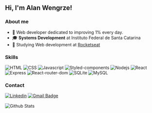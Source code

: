 ## Hi, I'm Alan Wengrze!
  ### About me
  - 🧠 Web developer dedicated to improving 1% every day.
  - 🎓 **Systems Development** at Instituto Federal de Santa Catarina
  - 📖 Studying Web development at [Rocketseat](https://www.rocketseat.com.br)
  ### Skills
  
   ![HTML](https://img.shields.io/badge/HTML-20232A?style=for-the-badge&logo=html5&logoColor=E34F26)
   ![CSS](https://img.shields.io/badge/CSS-20232A?&style=for-the-badge&logo=css3&logoColor=1572B6)
   ![Javascript](https://img.shields.io/badge/JavaScript-20232A?style=for-the-badge&logo=javascript&logoColor=F7DF1E)
   ![Styled-components](https://img.shields.io/badge/styled--components-20232A?style=for-the-badge&logo=styled-components&logoColor=DB7093)
   ![Nodejs](https://img.shields.io/badge/Node.js-20232A?style=for-the-badge&logo=node.js&logoColor=43853D)
   ![React](https://img.shields.io/badge/React-20232A?style=for-the-badge&logo=react&logoColor=61DAFB)
   ![Express](https://img.shields.io/badge/Express.js-20232A?style=for-the-badge)
   ![React-router-dom](https://img.shields.io/badge/React_Router-20232A?style=for-the-badge&logo=react-router&logoColor=CA4245)
   ![SQLite](https://img.shields.io/badge/SQLite-20232A?style=for-the-badge&logo=sqlite&logoColor=07405E)
   ![MySQL](https://img.shields.io/badge/MySQL-20232A?style=for-the-badge&logo=mysql&logoColor=white)

  ### Contact 
  [![Linkedin](https://img.shields.io/badge/-alanwengrze-blue?style=flat-square&logo=Linkedin&logoColor=white&link=https://www.linkedin.com/in/alanwengrze/)](https://www.linkedin.com/in/alanwengrze/)
  [![Gmail Badge](https://img.shields.io/badge/-alanwengrzee@gmail.com-006bed?style=flat-square&logo=Gmail&logoColor=white&link=mailto:alanwengrzee@gmail.com )](mailto:alanwengrzee@gmail.com )
    <br><br>
    <img
        align="center"
        src="https://github-readme-streak-stats.herokuapp.com/?user=alanwengrze&theme=dark&hide_border=false"
        alt="Github Stats"
      />

